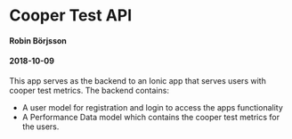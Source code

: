# Cooper Test API
#### Robin Börjsson
#### 2018-10-09

This app serves as the backend to an Ionic app that serves users with cooper test metrics. The backend contains:
- A user model for registration and login to access the apps functionality
- A Performance Data model which contains the cooper test metrics for the users.